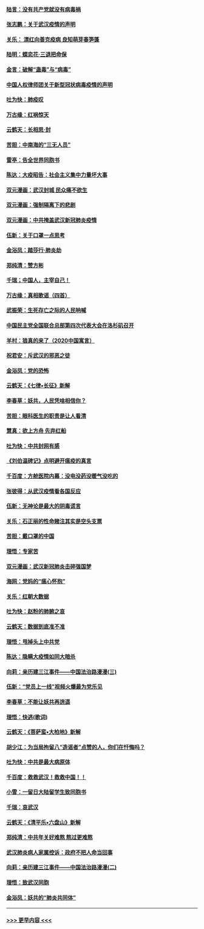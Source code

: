 #### [陆言：没有共产党就没有病毒祸](../pages/nsc993/n11868232.md?t=02142011) 
#### [张志鹏：关于武汉疫情的声明](../pages/nsc993/n11867182.md?t=02142011) 
#### [关乐： 漂红向善克疫病 良知萌芽春笋蓬](../pages/nsc993/n11865710.md?t=02142011) 
#### [陆明：蝶恋花‧三退把命保](../pages/nsc993/n11865673.md?t=02142011) 
#### [金言：破解“蛊毒”与“病毒”](../pages/nsc993/n11864103.md?t=02142011) 
#### [中国人权律师团关于新型冠状病毒疫情的声明](../pages/nsc993/n11864249.md?t=02142011) 
#### [吐为快：肺疫叹](../pages/nsc993/n11864027.md?t=02142011) 
#### [万古缘：红祸惊天](../pages/nsc993/n11864079.md?t=02142011) 
#### [云鹤天：长相思‧封](../pages/nsc993/n11864006.md?t=02142011) 
#### [苦胆：中南海的“三无人员”](../pages/nsc993/n11862997.md?t=02142011) 
#### [雷亭：告全世界同胞书](../pages/nsc993/n11862572.md?t=02142011) 
#### [陈达：大疫昭告：社会主义集中力量坏大事](../pages/nsc993/n11859419.md?t=02142011) 
#### [双元漫画：武汉封城 民众痛不欲生](../pages/nsc993/n11859287.md?t=02142011) 
#### [双元漫画：强制隔离下的悲剧](../pages/nsc993/n11859244.md?t=02142011) 
#### [双元漫画：中共掩盖武汉新冠肺炎疫情](../pages/nsc993/n11858249.md?t=02142011) 
#### [伍新：关于口罩一点思考](../pages/nsc993/n11859195.md?t=02142011) 
#### [金浴凤：踏莎行‧肺炎劫](../pages/nsc993/n11858227.md?t=02142011) 
#### [郑纯清：赞方彬](../pages/nsc993/n11856803.md?t=02142011) 
#### [千瑞；中国人，主宰自己！](../pages/nsc993/n11856793.md?t=02142011) 
#### [万古缘：真相歌谣（四首）](../pages/nsc993/n11856263.md?t=02142011) 
#### [武振荣：生死存亡之际的人民呐喊](../pages/nsc993/n11856256.md?t=02142011) 
#### [中国民主党全国联合总部第四次代表大会在洛杉矶召开](../pages/nsc993/n11856344.md?t=02142011) 
#### [羊村：狼真的来了（2020中国寓言）](../pages/nsc993/n11856229.md?t=02142011) 
#### [祝君安：斥武汉的邪恶之徒](../pages/nsc993/n11855861.md?t=02142011) 
#### [金浴凤：党的恐怖](../pages/nsc993/n11855849.md?t=02142011) 
#### [云鹤天：《七律▪长征》新解](../pages/nsc993/n11855479.md?t=02142011) 
#### [李春草：妖共，人民凭啥相信你？](../pages/nsc993/n11855196.md?t=02142011) 
#### [苦胆：眼科医生的职责是让人看清](../pages/nsc993/n11853840.md?t=02142011) 
#### [慧真：欲上方舟 先弃红船](../pages/nsc993/n11853483.md?t=02142011) 
#### [吐为快：中共封网有感](../pages/nsc993/n11852575.md?t=02142011) 
#### [《刘伯温碑记》点明避开瘟疫的真言](../pages/nsc993/n11852128.md?t=02142011) 
#### [千百度：方舱医院内幕：没电没药没暖气没吃的](../pages/nsc993/n11850211.md?t=02142011) 
#### [张彼得：从武汉疫情看各国反应](../pages/nsc993/n11850102.md?t=02142011) 
#### [伍新：无神论是最大的阴毒谎言](../pages/nsc993/n11846129.md?t=02142011) 
#### [关乐：石正丽的性命赌注其实是空头支票](../pages/nsc993/n11846109.md?t=02142011) 
#### [苦胆：戴口罩的中国](../pages/nsc993/n11845576.md?t=02142011) 
#### [理悟：专家苦](../pages/nsc993/n11845564.md?t=02142011) 
#### [双元漫画：武汉新冠肺炎击碎强国梦](../pages/nsc993/n11843320.md?t=02142011) 
#### [海网：党妈的“瘟心怀抱”](../pages/nsc993/n11840740.md?t=02142011) 
#### [关乐：红朝大数据](../pages/nsc993/n11840675.md?t=02142011) 
#### [吐为快：赵粉的肺腑之哀](../pages/nsc993/n11840618.md?t=02142011) 
#### [云鹤天：数据到底准不准](../pages/nsc993/n11840325.md?t=02142011) 
#### [理悟：甩掉头上中共党](../pages/nsc993/n11838826.md?t=02142011) 
#### [陈达：隐瞒大疫情如同大暗杀](../pages/nsc993/n11838771.md?t=02142011) 
#### [向莉：亲历建三江事件——中国法治路漫漫(三)](../pages/nsc993/n11831825.md?t=02142011) 
#### [伍新：“党员上一线”视频火爆最为党乐见](../pages/nsc993/n11838200.md?t=02142011) 
#### [李春草：不能让妖共再逍遥](../pages/nsc993/n11838102.md?t=02142011) 
#### [理悟：快逃(歌词)](../pages/nsc993/n11838083.md?t=02142011) 
#### [云鹤天：《菩萨蛮▪大柏地》新解](../pages/nsc993/n11838059.md?t=02142011) 
#### [胡少江：为当局拘留八“造谣者”点赞的人，你们在忏悔吗？](../pages/nsc993/n11836801.md?t=02142011) 
#### [吐为快：中共是最大病原体](../pages/nsc993/n11836748.md?t=02142011) 
#### [千百度：救救武汉！救救中国！！](../pages/nsc993/n11836145.md?t=02142011) 
#### [小雪：一留日大陆留学生致同胞书](../pages/nsc993/n11834624.md?t=02142011) 
#### [千瑞：哀武汉](../pages/nsc993/n11833647.md?t=02142011) 
#### [云鹤天：《清平乐▪六盘山》新解](../pages/nsc993/n11833611.md?t=02142011) 
#### [郑纯清：中共年关好难熬 熬过更难熬](../pages/nsc993/n11833489.md?t=02142011) 
#### [武汉肺炎病人家属控诉：政府不把人命当回事](../pages/nsc993/n11833205.md?t=02142011) 
#### [向莉：亲历建三江事件——中国法治路漫漫(二)](../pages/nsc993/n11829102.md?t=02142011) 
#### [理悟：致武汉同胞](../pages/nsc993/n11831522.md?t=02142011) 
#### [金浴凤：妖共的“肺炎共同体”](../pages/nsc993/n11829448.md?t=02142011) 

----
#### [ >>> 更早内容 <<< ](../indexes/nsc993-earlier.md)
